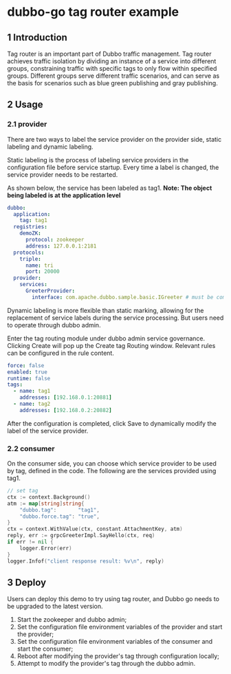 # dubbo-go tag router example

## 1 Introduction
Tag router is an important part of Dubbo traffic management. Tag router achieves traffic isolation by dividing an instance of a service into different groups, constraining traffic with specific tags to only flow within specified groups. Different groups serve different traffic scenarios, and can serve as the basis for scenarios such as blue green publishing and gray publishing.

## 2 Usage
### 2.1 provider
There are two ways to label the service provider on the provider side, static labeling and dynamic labeling.

Static labeling is the process of labeling service providers in the configuration file before service startup. Every time a label is changed, the service provider needs to be restarted.

As shown below, the service has been labeled as tag1. **Note: The object being labeled is at the application level**
```yaml
dubbo:
  application:
    tag: tag1
  registries:
    demoZK:
      protocol: zookeeper
      address: 127.0.0.1:2181
  protocols:
    triple:
      name: tri
      port: 20000
  provider:
    services:
      GreeterProvider:
        interface: com.apache.dubbo.sample.basic.IGreeter # must be compatible with grpc or dubbo-java
```
Dynamic labeling is more flexible than static marking, allowing for the replacement of service labels during the service processing. But users need to operate through dubbo admin.

Enter the tag routing module under dubbo admin service governance. Clicking Create will pop up the Create tag Routing window. Relevant rules can be configured in the rule content.
```yaml
force: false
enabled: true
runtime: false
tags:
  - name: tag1
    addresses: [192.168.0.1:20881]
  - name: tag2
    addresses: [192.168.0.2:20882]
```
After the configuration is completed, click Save to dynamically modify the label of the service provider.

### 2.2 consumer
On the consumer side, you can choose which service provider to be used by tag, defined in the code. The following are the services provided using tag1.
```go
// set tag
ctx := context.Background()
atm := map[string]string{
    "dubbo.tag":       "tag1",
    "dubbo.force.tag": "true",
}
ctx = context.WithValue(ctx, constant.AttachmentKey, atm)
reply, err := grpcGreeterImpl.SayHello(ctx, req)
if err != nil {
    logger.Error(err)
}
logger.Infof("client response result: %v\n", reply)
```

## 3 Deploy
Users can deploy this demo to try using tag router, and Dubbo go needs to be upgraded to the latest version.
1. Start the zookeeper and dubbo admin;
2. Set the configuration file environment variables of the provider and start the provider;
3. Set the configuration file environment variables of the consumer and start the consumer;
4. Reboot after modifying the provider's tag through configuration locally;
5. Attempt to modify the provider's tag through the dubbo admin.